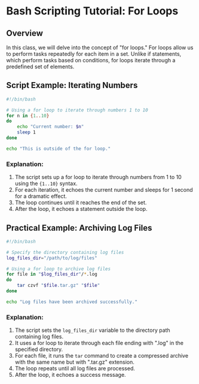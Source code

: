 # Bash Scripting Tutorial: For Loops

## Overview
In this class, we will delve into the concept of "for loops." For loops allow us to perform tasks repeatedly for each item in a set. Unlike if statements, which perform tasks based on conditions, for loops iterate through a predefined set of elements.

## Script Example: Iterating Numbers
```bash
#!/bin/bash

# Using a for loop to iterate through numbers 1 to 10
for n in {1..10}
do
    echo "Current number: $n"
    sleep 1
done

echo "This is outside of the for loop."
```

### Explanation:
1. The script sets up a for loop to iterate through numbers from 1 to 10 using the `{1..10}` syntax.
2. For each iteration, it echoes the current number and sleeps for 1 second for a dramatic effect.
3. The loop continues until it reaches the end of the set.
4. After the loop, it echoes a statement outside the loop.

## Practical Example: Archiving Log Files
```bash
#!/bin/bash

# Specify the directory containing log files
log_files_dir="/path/to/log/files"

# Using a for loop to archive log files
for file in "$log_files_dir"/*.log
do
    tar czvf "$file.tar.gz" "$file"
done

echo "Log files have been archived successfully."
```

### Explanation:
1. The script sets the `log_files_dir` variable to the directory path containing log files.
2. It uses a for loop to iterate through each file ending with ".log" in the specified directory.
3. For each file, it runs the `tar` command to create a compressed archive with the same name but with ".tar.gz" extension.
4. The loop repeats until all log files are processed.
5. After the loop, it echoes a success message.

